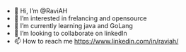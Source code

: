 - 👋 Hi, I’m @RaviAH
- 👀 I’m interested in frelancing and opensource
- 🌱 I’m currently learning java and GoLang
- 💞️ I’m looking to collaborate on linkedIn
- 📫 How to reach me https://www.linkedin.com/in/raviah/

<!---
RaviAH/RaviAH is a ✨ special ✨ repository because its `README.md` (this file) appears on your GitHub profile.
You can click the Preview link to take a look at your changes.
--->
